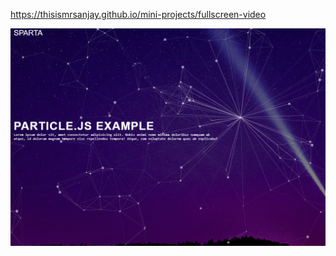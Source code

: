 https://thisismrsanjay.github.io/mini-projects/fullscreen-video

![git hub ](https://github.com/thisismrsanjay/mini-projects/blob/gh-pages/particle.js/Capture.PNG)